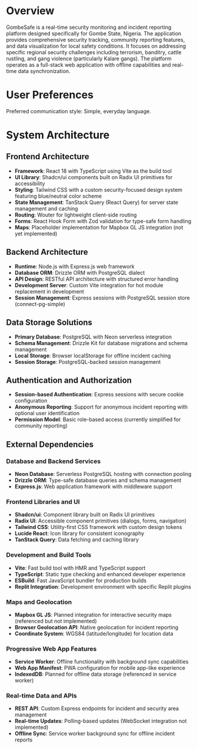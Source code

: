 # Overview

GombeSafe is a real-time security monitoring and incident reporting platform designed specifically for Gombe State, Nigeria. The application provides comprehensive security tracking, community reporting features, and data visualization for local safety conditions. It focuses on addressing specific regional security challenges including terrorism, banditry, cattle rustling, and gang violence (particularly Kalare gangs). The platform operates as a full-stack web application with offline capabilities and real-time data synchronization.

# User Preferences

Preferred communication style: Simple, everyday language.

# System Architecture

## Frontend Architecture
- **Framework**: React 18 with TypeScript using Vite as the build tool
- **UI Library**: Shadcn/ui components built on Radix UI primitives for accessibility
- **Styling**: Tailwind CSS with a custom security-focused design system featuring blue/neutral color scheme
- **State Management**: TanStack Query (React Query) for server state management and caching
- **Routing**: Wouter for lightweight client-side routing
- **Forms**: React Hook Form with Zod validation for type-safe form handling
- **Maps**: Placeholder implementation for Mapbox GL JS integration (not yet implemented)

## Backend Architecture
- **Runtime**: Node.js with Express.js web framework
- **Database ORM**: Drizzle ORM with PostgreSQL dialect
- **API Design**: RESTful API architecture with structured error handling
- **Development Server**: Custom Vite integration for hot module replacement in development
- **Session Management**: Express sessions with PostgreSQL session store (connect-pg-simple)

## Data Storage Solutions
- **Primary Database**: PostgreSQL with Neon serverless integration
- **Schema Management**: Drizzle Kit for database migrations and schema management
- **Local Storage**: Browser localStorage for offline incident caching
- **Session Storage**: PostgreSQL-backed session management

## Authentication and Authorization
- **Session-based Authentication**: Express sessions with secure cookie configuration
- **Anonymous Reporting**: Support for anonymous incident reporting with optional user identification
- **Permission Model**: Basic role-based access (currently simplified for community reporting)

## External Dependencies

### Database and Backend Services
- **Neon Database**: Serverless PostgreSQL hosting with connection pooling
- **Drizzle ORM**: Type-safe database queries and schema management
- **Express.js**: Web application framework with middleware support

### Frontend Libraries and UI
- **Shadcn/ui**: Component library built on Radix UI primitives
- **Radix UI**: Accessible component primitives (dialogs, forms, navigation)
- **Tailwind CSS**: Utility-first CSS framework with custom design tokens
- **Lucide React**: Icon library for consistent iconography
- **TanStack Query**: Data fetching and caching library

### Development and Build Tools
- **Vite**: Fast build tool with HMR and TypeScript support
- **TypeScript**: Static type checking and enhanced developer experience
- **ESBuild**: Fast JavaScript bundler for production builds
- **Replit Integration**: Development environment with specific Replit plugins

### Maps and Geolocation
- **Mapbox GL JS**: Planned integration for interactive security maps (referenced but not implemented)
- **Browser Geolocation API**: Native geolocation for incident reporting
- **Coordinate System**: WGS84 (latitude/longitude) for location data

### Progressive Web App Features
- **Service Worker**: Offline functionality with background sync capabilities
- **Web App Manifest**: PWA configuration for mobile app-like experience
- **IndexedDB**: Planned for offline data storage (referenced in service worker)

### Real-time Data and APIs
- **REST API**: Custom Express endpoints for incident and security area management
- **Real-time Updates**: Polling-based updates (WebSocket integration not implemented)
- **Offline Sync**: Service worker background sync for offline incident reports